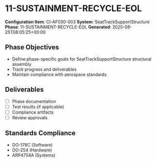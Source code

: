 # 11-SUSTAINMENT-RECYCLE-EOL

**Configuration Item**: CI-AF030-003
**System**: SeatTrackSupportStructure
**Phase**: 11-SUSTAINMENT-RECYCLE-EOL
**Generated**: 2025-08-25T08:05:25+00:00

## Phase Objectives
- Define phase-specific goals for SeatTrackSupportStructure structural assembly
- Track progress and deliverables
- Maintain compliance with aerospace standards

## Deliverables
- [ ] Phase documentation
- [ ] Test results (if applicable)
- [ ] Compliance artifacts
- [ ] Review approvals

## Standards Compliance
- DO-178C (Software)
- DO-254 (Hardware)
- ARP4754A (Systems)

